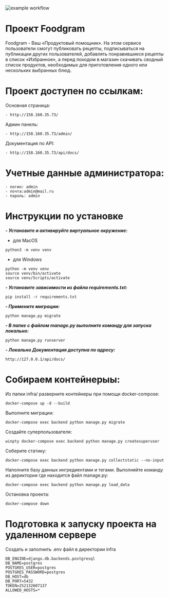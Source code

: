 ![example workflow](https://github.com/donattion/foodgram-project-react/actions/workflows/foodgram_workflow.yml/badge.svg)

# Проект Foodgram

Foodgram - Ваш «Продуктовый помощник». На этом сервисе пользователи смогут публиковать рецепты, подписываться на публикации других пользователей, добавлять понравившиеся рецепты в список «Избранное», а перед походом в магазин скачивать сводный список продуктов, необходимых для приготовления одного или нескольких выбранных блюд.

# Проект доступен по ссылкам:

Основная страница:
```
- http://158.160.35.73/
```

Админ панель:
```
- http://158.160.35.73/admin/
```

Документация по API:
```
- http://158.160.35.73/api/docs/
```

# Учетные данные администратора:

```
- логин: admin
- почта:admin@mail.ru
- пароль: admin
```

# Инструкции по установке

***- Установите и активируйте виртуальное окружение:***
- для MacOS
```
python3 -m venv venv
```
- для Windows
```
python -m venv venv
source venv/bin/activate
source venv/Scripts/activate
```

***- Установите зависимости из файла requirements.txt:***
```
pip install -r requirements.txt
```

***- Примените миграции:***
```
python manage.py migrate
```

***- В папке с файлом manage.py выполните команду для запуска локально:***
```
python manage.py runserver
```
***- Локально Документация доступна по адресу:***
```
http://127.0.0.1/api/docs/
```

# Собираем контейнерыы:

Из папки infra/ разверните контейнеры при помощи docker-compose:
```
docker-compose up -d --build
```
Выполните миграции:
```
docker-compose exec backend python manage.py migrate
```
Создайте суперпользователя:
```
winpty docker-compose exec backend python manage.py createsuperuser
```
Соберите статику:
```
docker-compose exec backend python manage.py collectstatic --no-input
```
Наполните базу данных ингредиентами и тегами. Выполняйте команду из дериктории где находится файл manage.py:
```
docker-compose exec backend python manage.py load_data

```
Остановка проекта:
```
docker-compose down
```

# Подготовка к запуску проекта на удаленном сервере

Cоздать и заполнить .env файл в директории infra
```
DB_ENGINE=django.db.backends.postgresql
DB_NAME=postgres
POSTGRES_USER=postgres
POSTGRES_PASSWORD=postgres
DB_HOST=db
DB_PORT=5432
TOKEN=252132607137
ALLOWED_HOSTS=*
```